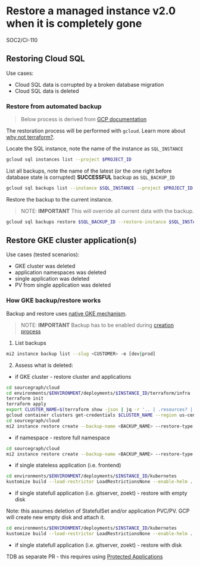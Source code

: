 # Restore a managed instance v2.0 when it is completely gone

<span class="badge badge-note">SOC2/CI-110</span>

## Restoring Cloud SQL

Use cases:

- Cloud SQL data is corrupted by a broken database migration
- Cloud SQL data is deleted

### Restore from automated backup

> Below process is derived from [GCP documentation](https://cloud.google.com/sql/docs/postgres/backup-recovery/restoring#gcloud)

The restoration process will be performed with `gcloud`. Learn more about [why not terraform?](https://registry.terraform.io/providers/hashicorp/google/latest/docs/resources/sql_database_instance#restore_backup_context).

Locate the SQL instance, note the name of the instance as `SQL_INSTANCE`

```sh
gcloud sql instances list --project $PROJECT_ID
```

List all backups, note the name of the latest (or the one right before database state is corrupted) **SUCCESSFUL** backup as `SQL_BACKUP_ID`

```sh
gcloud sql backups list --instance $SQL_INSTANCE --project $PROJECT_ID
```

Restore the backup to the current instance.

> NOTE: **IMPORTANT** This will override all current data with the backup.

```sh
gcloud sql backups restore $SQL_BACKUP_ID --restore-instance $SQL_INSTANCE --project $PROJECT_ID
```

## Restore GKE cluster application(s)

Use cases (tested scenarios):

- GKE cluster was deleted
- application namespaces was deleted
- single application was deleted
- PV from single application was deleted

### How GKE backup/restore works

Backup and restore uses [native GKE mechanism](https://cloud.google.com/kubernetes-engine/docs/add-on/backup-for-gke/concepts/backup-for-gke).

> NOTE: **IMPORTANT** Backup has to be enabled during [creation process](./creation_process.md#enable-backup)

1. List backups

```sh
mi2 instance backup list --slug <CUSTOMER> -e [dev|prod]
```

2. Assess what is deleted:

- if GKE cluster - restore cluster and applications

```sh
cd sourcegraph/cloud
cd environments/$ENVIRONMENT/deployments/$INSTANCE_ID/terraform/infra
terraform init
terraform apply
export CLUSTER_NAME=$(terraform show -json | jq -r '.. | .resources? | select(.!=null) | .[] | select((.type == "google_container_cluster") and (.mode == "managed")) | .values.name')
gcloud container clusters get-credentials $CLUSTER_NAME --region us-central1 --project $PROJECT_ID
cd sourcegraph/cloud
mi2 instance restore create --backup-name <BACKUP_NAME> --restore-type full-replace --slug <CUSTOMER> -e [dev|prod]
```

- if namespace - restore full namespace

```sh
cd sourcegraph/cloud
mi2 instance restore create --backup-name <BACKUP_NAME> --restore-type full-replace --slug <CUSTOMER> -e [dev|prod]
```

- if single stateless application (i.e. frontend)

```sh
cd environments/$ENVIRONMENT/deployments/$INSTANCE_ID/kubernetes
kustomize build --load-restrictor LoadRestrictionsNone --enable-helm . | kubectl apply -f -
```

- if single statefull application (i.e. gitserver, zoekt) - restore with empty disk

Note: this assumes deletion of StatefulSet and/or application PVC/PV. GCP will create new empty disk and attach it.

```sh
cd environments/$ENVIRONMENT/deployments/$INSTANCE_ID/kubernetes
kustomize build --load-restrictor LoadRestrictionsNone --enable-helm . | kubectl apply -f -
```

- if single statefull application (i.e. gitserver, zoekt) - restore with disk

TDB as separate PR - this requires using [Protected Applications](https://cloud.google.com/kubernetes-engine/docs/add-on/backup-for-gke/how-to/protected-application#backup-one-restore-all)

